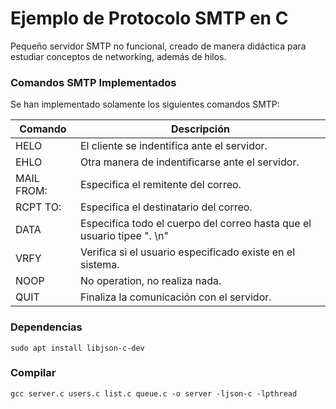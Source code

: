 # Ejemplo de Protocolo SMTP en C
Pequeño servidor SMTP no funcional, creado de manera didáctica para estudiar conceptos de networking, además de hilos.

### Comandos SMTP Implementados
Se han implementado solamente los siguientes comandos SMTP:

| Comando | Descripción |
| ----- | ---- |
| HELO | El cliente se indentifica ante el servidor. |
| EHLO | Otra manera de indentificarse ante el servidor. | 
| MAIL FROM: <user> | Especifica el remitente del correo. |
| RCPT TO: <user> | Especifica el destinatario del correo. |
| DATA | Especifica todo el cuerpo del correo hasta que el usuario tipee ". \n" |
| VRFY <user> | Verifica si el usuario especificado existe en el sistema. |
| NOOP | No operation, no realiza nada. |
| QUIT | Finaliza la comunicación con el servidor. | 

### Dependencias
`sudo apt install libjson-c-dev`

### Compilar
`gcc server.c users.c list.c queue.c -o server -ljson-c -lpthread`

